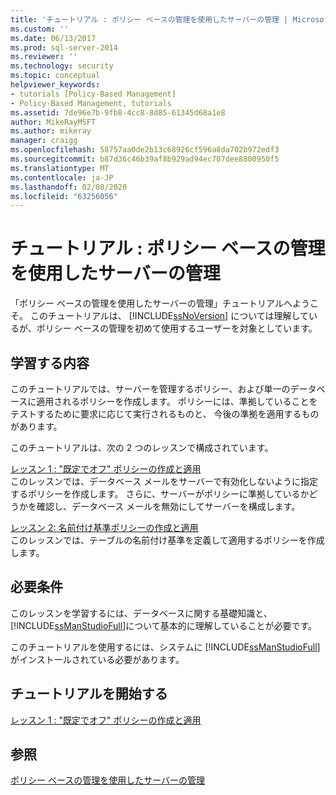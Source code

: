 ```yaml
---
title: 'チュートリアル : ポリシー ベースの管理を使用したサーバーの管理 | Microsoft Docs'
ms.custom: ''
ms.date: 06/13/2017
ms.prod: sql-server-2014
ms.reviewer: ''
ms.technology: security
ms.topic: conceptual
helpviewer_keywords:
- tutorials [Policy-Based Management]
- Policy-Based Management, tutorials
ms.assetid: 7de96e7b-9fb8-4cc8-8d85-61345d68a1e8
author: MikeRayMSFT
ms.author: mikeray
manager: craigg
ms.openlocfilehash: 58757aa0de2b13c68926cf596a8da702b972edf3
ms.sourcegitcommit: b87d36c46b39af8b929ad94ec707dee8800950f5
ms.translationtype: MT
ms.contentlocale: ja-JP
ms.lasthandoff: 02/08/2020
ms.locfileid: "63256056"
---
```

# <a name="tutorial-administering-servers-by-using-policy-based-management"></a>チュートリアル : ポリシー ベースの管理を使用したサーバーの管理
  「ポリシー ベースの管理を使用したサーバーの管理」チュートリアルへようこそ。 このチュートリアルは、 [!INCLUDE[ssNoVersion](../../includes/ssnoversion-md.md)] については理解しているが、ポリシー ベースの管理を初めて使用するユーザーを対象としています。  
  
## <a name="what-you-will-learn"></a>学習する内容  
 このチュートリアルでは、サーバーを管理するポリシー、および単一のデータベースに適用されるポリシーを作成します。 ポリシーには、準拠していることをテストするために要求に応じて実行されるものと、 今後の準拠を適用するものがあります。  
  
 このチュートリアルは、次の 2 つのレッスンで構成されています。  
  
 [レッスン 1 : "既定でオフ" ポリシーの作成と適用](lesson-1-create-and-apply-an-off-by-default-policy.md)  
 このレッスンでは、データベース メールをサーバーで有効化しないように指定するポリシーを作成します。 さらに、サーバーがポリシーに準拠しているかどうかを確認し、データベース メールを無効にしてサーバーを構成します。  
  
 [レッスン 2: 名前付け基準ポリシーの作成と適用](lesson-2-create-and-apply-a-naming-standards-policy.md)  
 このレッスンでは、テーブルの名前付け基準を定義して適用するポリシーを作成します。  
  
## <a name="requirements"></a>必要条件  
 このレッスンを学習するには、データベースに関する基礎知識と、 [!INCLUDE[ssManStudioFull](../../includes/ssmanstudiofull-md.md)]について基本的に理解していることが必要です。  
  
 このチュートリアルを使用するには、システムに [!INCLUDE[ssManStudioFull](../../includes/ssmanstudiofull-md.md)] がインストールされている必要があります。  
  
## <a name="start-the-tutorial"></a>チュートリアルを開始する  
 [レッスン 1 : "既定でオフ" ポリシーの作成と適用](lesson-1-create-and-apply-an-off-by-default-policy.md)  
  
## <a name="see-also"></a>参照  
 [ポリシー ベースの管理を使用したサーバーの管理](administer-servers-by-using-policy-based-management.md)  
  
  
